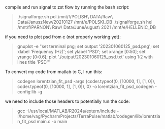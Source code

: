 
compile and run signal to zst flow by running the bash script:
 > ./signalforge.sh pol /mnt/f/POLISH\ DATA/Raw\ Data/JanuszNew/20210127 /mnt/e/POLSKI_DB
 > ./signalforge.sh hel /mnt/f/PARNON\ Raw\ Data/JuneAugust\ 2021 /mnt/e/HELLENIC_DB

if you need to plot psd from c (not properly working yet):
 > gnuplot -e "set terminal png; set output '202301060125_psd.png'; set xlabel 'Frequency (Hz)'; set ylabel 'PSD'; set xrange [0:50]; set yrange [0:0.6]; plot './output/202301060125_psd.txt' using 1:2 with lines title 'PSD'"

To convert my code from matlab to C, I run this:
 > codegen lorentzian_fit_psd -args {coder.typeof(0, [10000, 1], [1, 0]), coder.typeof(0, [10000, 1], [1, 0]), 0} -o lorentzian_fit_psd_codegen -config:lib -g

we need to include those headers to potentially run the code:
 > gcc -I/usr/local/MATLAB/R2024a/extern/include -I/home/vag/PycharmProjects/TerraPulse/matlab/codegen/lib/lorentzian_fit_psd main.c -o main

